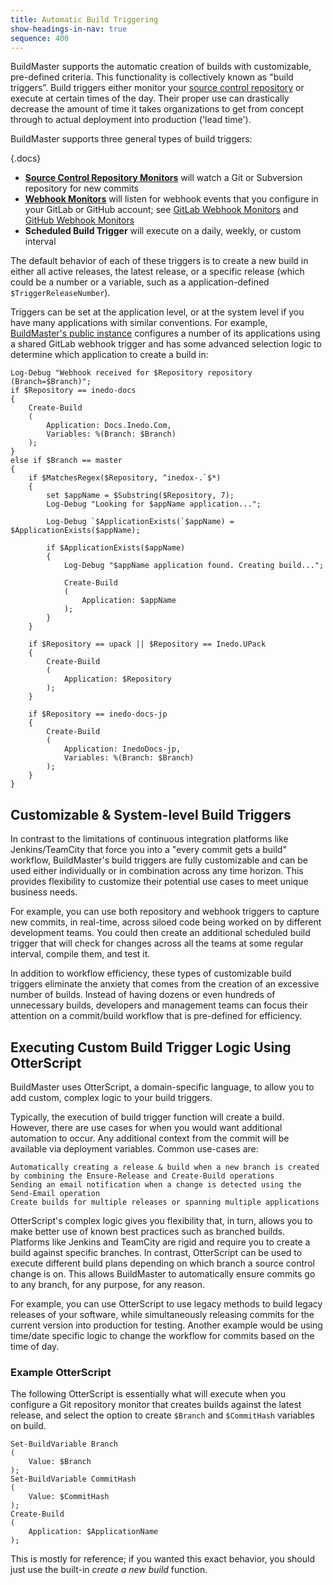 ```yaml
---
title: Automatic Build Triggering
show-headings-in-nav: true
sequence: 400
---
```


BuildMaster supports the automatic creation of builds with customizable, pre-defined criteria. This functionality is collectively known as "build triggers”. Build triggers either monitor your [source control repository](/docs/buildmaster/builds/continuous-integration/source-control) or execute at certain times of the day. Their proper use can drastically decrease the amount of time it takes organizations to get from concept through to actual deployment into production ('lead time'). 

BuildMaster supports three general types of build triggers:

{.docs}
 * **[Source Control Repository Monitors](/docs/buildmaster/builds/continuous-integration/build-triggers-and-monitors/repository-monitors)**  will watch a Git or Subversion repository for new commits
 * **[Webhook Monitors](/docs/buildmaster/builds/continuous-integration/build-triggers-and-monitors/repository-hooks)** will listen for webhook events that you configure in your GitLab or GitHub account; see [GitLab Webhook Monitors](https://github.com/Inedo/inedox-git/wiki/configuring-gitlab-hooks) and [GitHub Webhook Monitors](https://github.com/Inedo/inedox-git/wiki/configuring-github-hooks)
 * **Scheduled Build Trigger** will execute on a daily, weekly, or custom interval

The default behavior of each of these triggers is to create a new build in either all active releases, the latest release, or a specific release (which could be a number or a variable, such as a application-defined `$TriggerReleaseNumber`).

Triggers can be set at the application level, or at the system level if you have many applications with similar conventions. For example, [BuildMaster's public instance](https://buildmaster.inedo.com/) configures a number of its applications using a shared GitLab webhook trigger and has some advanced selection logic to determine which application to create a build in: 

````
Log-Debug "Webhook received for $Repository repository (Branch=$Branch)";
if $Repository == inedo-docs
{
    Create-Build
    (
        Application: Docs.Inedo.Com,
        Variables: %(Branch: $Branch)
    );
}
else if $Branch == master
{
    if $MatchesRegex($Repository, ^inedox-.`$*)
    {
        set $appName = $Substring($Repository, 7);
        Log-Debug "Looking for $appName application...";
    
        Log-Debug `$ApplicationExists(`$appName) = $ApplicationExists($appName);
    
        if $ApplicationExists($appName)
        {
            Log-Debug "$appName application found. Creating build...";
        
            Create-Build
            (
                Application: $appName
            );
        }
    }
    
    if $Repository == upack || $Repository == Inedo.UPack
    {
        Create-Build
        (
            Application: $Repository
        );
    }
    
    if $Repository == inedo-docs-jp
    {
        Create-Build
        (
            Application: InedoDocs-jp,
            Variables: %(Branch: $Branch)
        );
    }
}
````

## Customizable & System-level Build Triggers

In contrast to the limitations of continuous integration platforms like Jenkins/TeamCity that force you into a "every commit gets a build" workflow, BuildMaster's build triggers are fully customizable and can be used either individually or in combination across any time horizon. This provides flexibility to customize their potential use cases to meet unique business needs.

For example, you can use both repository and webhook triggers to capture new commits, in real-time, across siloed code being worked on by different development teams. You could then create an additional scheduled build trigger that will check for changes across all the teams at some regular interval, compile them, and test it.

In addition to workflow efficiency, these types of customizable build triggers eliminate the anxiety that comes from the creation of an excessive number of builds. Instead of having dozens or even hundreds of unnecessary builds, developers and management teams can focus their attention on a commit/build workflow that is pre-defined for efficiency.

## Executing Custom Build Trigger Logic Using OtterScript

BuildMaster uses OtterScript, a domain-specific language, to allow you to add custom, complex logic to your build triggers.

Typically, the execution of build trigger function will create a build. However, there are use cases for when you would want additional automation to occur. Any additional context from the commit will be available via deployment variables. Common use-cases are:

    Automatically creating a release & build when a new branch is created by combining the Ensure-Release and Create-Build operations 
    Sending an email notification when a change is detected using the Send-Email operation 
    Create builds for multiple releases or spanning multiple applications
    
OtterScript's complex logic gives you flexibility that, in turn, allows you to make better use of known best practices such as branched builds. Platforms like Jenkins and TeamCity are rigid and require you to create a build against specific branches. In contrast, OtterScript can be used to execute different build plans depending on which branch a source control change is on. This allows BuildMaster to automatically ensure commits go to any branch, for any purpose, for any reason.

For example, you can use OtterScript to use legacy methods to build legacy releases of your software, while simultaneously releasing commits for the current version into production for testing. Another example would be using time/date specific logic to change the workflow for commits based on the time of day. 

### Example OtterScript 
The following OtterScript is essentially what will execute when you configure a Git repository monitor that creates builds against the latest release, and select the option to create `$Branch` and `$CommitHash` variables on build.
 
```
Set-BuildVariable Branch
(
    Value: $Branch
);
Set-BuildVariable CommitHash
(
    Value: $CommitHash
);
Create-Build
(
    Application: $ApplicationName
);
```

This is mostly for reference; if you wanted this exact behavior, you should just use the built-in *create a new build* function.
